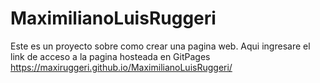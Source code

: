 # MaximilianoLuisRuggeri
<a>Este es un proyecto sobre como crear una pagina web. Aqui ingresare el link de acceso a la pagina hosteada en GitPages</a>
<a href="https://maxiruggeri.github.io/MaximilianoLuisRuggeri/">https://maxiruggeri.github.io/MaximilianoLuisRuggeri/</a>
